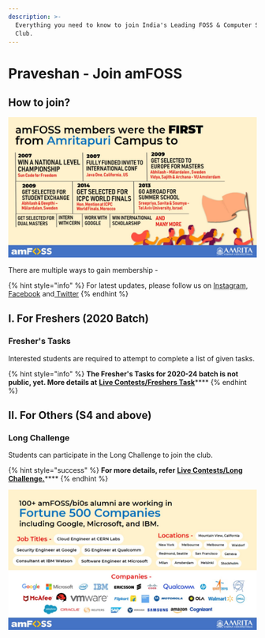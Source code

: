 ```yaml
---
description: >-
  Everything you need to know to join India's Leading FOSS & Computer Science
  Club.
---
```


# Praveshan - Join amFOSS

## How to join?

![](.gitbook/assets/image.png)

There are multiple ways to gain membership - 

{% hint style="info" %}
For latest updates, please follow us on [Instagram](https://instagram.com/amfoss.in), [Facebook](https://facebook.com/amfoss.in) and[ Twitter](https://twitter.com/amfoss_in)
{% endhint %}

## **I. For Freshers \(2020 Batch\)**

### **Fresher's Tasks** 

Interested students are required to attempt to complete a list of given tasks. 

{% hint style="info" %}
**The Fresher's Tasks for 2020-24 batch is not public, yet. More details at** [**Live Contests/Freshers Task**](live-contests/freshers-tasks-2020-21.md)\*\*\*\*
{% endhint %}

## II. For Others \(S4 and above\) 

###      Long Challenge

Students can participate in the Long Challenge to join the club. 

{% hint style="success" %}
**For more details, refer** [**Live Contests/Long Challenge.**](https://join.amfoss.in/live-contests/long-challenge)\*\*\*\*
{% endhint %}

![](.gitbook/assets/image%20%284%29.png)

